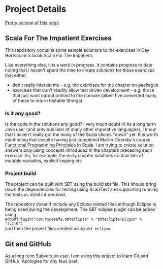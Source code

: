 <h1>Project Details</h1>
<p><a href="http://aidanwhiteley.github.com/scala_impatient/">Pretty version of this page</a>.</p>
<h2>Scala For The Impatient Exercises</h1>
<p>
This repository contains some sample solutions to the exercises in Cay Hortsmann's book
Scala For The Impatient.
</p>
<p>
Like everything else, it is a work in progress. It contains progress to date noting that 
I haven't spent the time to create solutions for those exercises that either:
</p>
<ul>
<li>don't really interest me - e.g. the exercises for the chapter on packages</li>
<li>exercises that don't readily allow test driven development - e.g. those that just want output printed to the console (albeit I've converted many of these to return testable Strings)</li>
</ul>
<h3>Is it any good?</h3>
<p>
Is the code in the solutions any good? I very much doubt it! As a long term Java user (and previous user of many other imperative languages), I know that I 
haven't really got the many of the Scala idioms "down" yet. It is worth mentioning that despite having just completed Martin Odersky's course  
<a href="https://www.coursera.org/course/progfun">Functional Programming Principles In Scala</a>, I am trying to create solution
answers only using concepts introduced in the chapters preceding each exercise. So, for example, the early chapter solutions contain lots of mutable 
variables, explicit looping etc
</p>
<h3>Project build</h3>
<p>
The project can be built with SBT using the build.sbt file. This should bring down the dependencies for testing using ScalaTest
and supporting running the tests as JUnits if required,
</p><p>
The repository doesn't include any Eclipse related files although Eclipse is being used during the development. The SBT eclipse plugin
can be added using 
<code>
addSbtPlugin("com.typesafe.sbteclipse" % "sbteclipse-plugin" % "2.1.0")
</code>
and then the project files created using 
<code>sbt eclipse</code>.
</p>

<h2>Git and GitHub</h2>
<p>As a long term Subversion user, I am using this project to learn Git and GitHub. Apologies for any faux pas!
</p>
